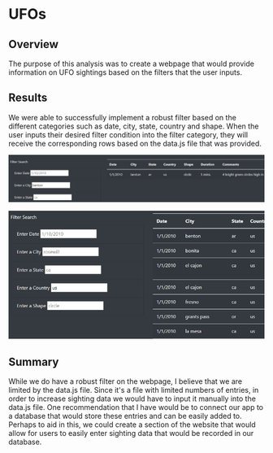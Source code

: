 # UFOs
## Overview
The purpose of this analysis was to create a webpage that would provide information on UFO sightings based on the filters that the user inputs. 

## Results
We were able to successfully implement a robust filter based on the different categories such as date, city, state, country and shape. When the user inputs their desired filter condition into the filter category, they will receive the corresponding rows based on the data.js file that was provided. 

![alt](https://github.com/jeremylam21/UFOs/blob/d88fa6d033a8a1169d37f5ac551c165cd0b444b1/static/images/city%20filter.png)

![alt](https://github.com/jeremylam21/UFOs/blob/d88fa6d033a8a1169d37f5ac551c165cd0b444b1/static/images/country%20filter.png)

## Summary

While we do have a robust filter on the webpage, I believe that we are limited by the data.js file. Since it's a file with limited numbers of entries, in order to increase sighting data we would have to input it manually into the data.js file. One recommendation that I have would be to connect our app to a database that would store these entries and can be easily added to. Perhaps to aid in this, we could create a section of the website that would allow for users to easily enter sighting data that would be recorded in our database. 

